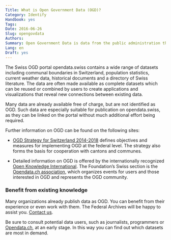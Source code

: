 ```yaml
---
Title: What is Open Government Data (OGD)?
Category: Identify
Handbook: yes
Tags:
Date: 2016-06-26
Slug: opengovdata
Authors:
Summary: Open Government Data is data from the public administration that is made available for secondary use by anyone interested, free of charge and ideally in machine-readable form.
Lang: en
Draft: yes
---
```


The Swiss OGD portal opendata.swiss contains a wide range of datasets including communal boundaries in Switzerland, population statistics, current weather data, historical documents and a directory of Swiss literature. The data are often made available as complete datasets which can be reused or combined by users to create applications and visualizations that reveal new connections between existing data.

Many data are already available free of charge, but are not identified as OGD. Such data are especially suitable for publication on opendata.swiss, as they can be linked on the portal without much additional effort being required.

Further information on OGD can be found on the following sites:

* [OGD Strategy for Switzerland 2014-2018](https://www.egovernment.ch/en/umsetzung/e-government-schweiz-2008-2015/open-government-data-schweiz/ ) defines objectives and measures for implementing OGD at the federal level. The strategy also forms the basis for cooperation with cantons and communes.

* Detailed information on OGD is offered by the internationally recognized [Open Knowledge International](http://okfn.org). The Foundation’s Swiss section is the [Opendata.ch association](http://opendata.ch), which organizes events for users and those interested in OGD and represents the OGD community.

### Benefit from existing knowledge

Many organizations already publish data as OGD. You can benefit from their experience or even work with them. The Federal Archives will be happy to assist you. [Contact us](mailto:opendata@bar.admin.ch).

Be sure to consult potential data users, such as journalists, programmers or [Opendata.ch](http://opendata.ch), at an early stage. In this way you can find out which datasets are most in demand.
